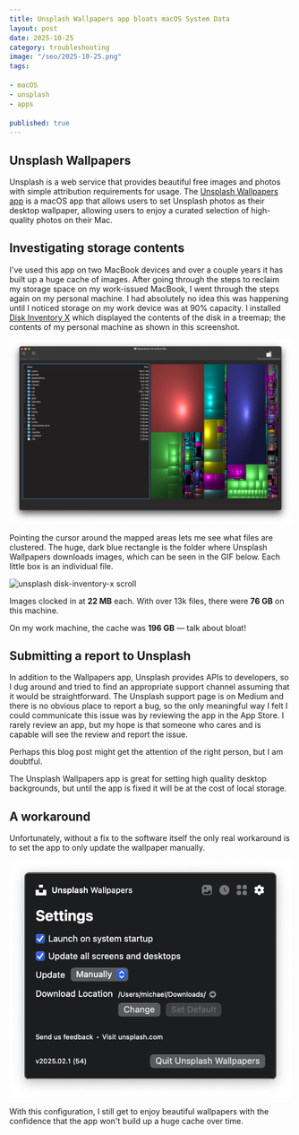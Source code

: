 ```yaml
---
title: Unsplash Wallpapers app bloats macOS System Data
layout: post
date: 2025-10-25
category: troubleshooting
image: "/seo/2025-10-25.png"
tags:

- macOS
- unsplash
- apps

published: true
---
```


## Unsplash Wallpapers

Unsplash is a web service that provides beautiful free images and photos with simple attribution requirements for usage. The [Unsplash Wallpapers app](https://apps.apple.com/us/app/unsplash-wallpapers/id1284863847) is a macOS app that allows users to set Unsplash photos as their desktop wallpaper, allowing users to enjoy a curated selection of high-quality photos on their Mac.

## Investigating storage contents

I've used this app on two MacBook devices and over a couple years it has built up a huge cache of images. After going through the steps to reclaim my storage space on my work-issued MacBook, I went through the steps again on my personal machine. I had absolutely no idea this was happening until I noticed storage on my work device was at 90% capacity. I installed [Disk Inventory X](https://www.derlien.com/) which displayed the contents of the disk in a treemap; the contents of my personal machine as shown in this screenshot.

![unsplash disk-inventory-x](/img/2025-10-25-unsplash.jpg)

Pointing the cursor around the mapped areas lets me see what files are clustered. The huge, dark blue rectangle is the folder where Unsplash Wallpapers downloads images, which can be seen in the GIF below. Each little box is an individual file.

![unsplash disk-inventory-x scroll](/img/2025-10-25-unsplash.gif)

Images clocked in at **22 MB** each. With over 13k files, there were **76 GB** on this machine.

On my work machine, the cache was **196 GB** — talk about bloat!

## Submitting a report to Unsplash

In addition to the Wallpapers app, Unsplash provides APIs to developers, so I dug around and tried to find an appropriate support channel assuming that it would be straightforward. The Unsplash support page is on Medium and there is no obvious place to report a bug, so the only meaningful way I felt I could communicate this issue was by reviewing the app in the App Store. I rarely review an app, but my hope is that someone who cares and is capable will see the review and report the issue. 

Perhaps this blog post might get the attention of the right person, but I am doubtful.

The Unsplash Wallpapers app is great for setting high quality desktop backgrounds, but until the app is fixed it will be at the cost of local storage.

## A workaround

Unfortunately, without a fix to the software itself the only real workaround is to set the app to only update the wallpaper manually. 

![settings](/img/2025-10-25-app-settings.png)

With this configuration, I still get to enjoy beautiful wallpapers with the confidence that the app won't build up a huge cache over time. 
